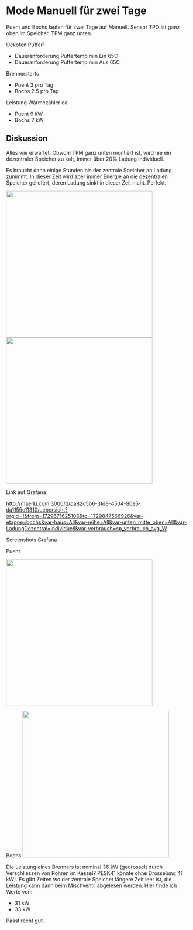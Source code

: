 # Mode Manuell für zwei Tage

Puent und Bochs laufen für zwei Tage auf Manuell.
Sensor TPO ist ganz oben im Speicher, TPM ganz unten.

Oekofen Puffer1
- Daueranforderung Puffertemp min Ein 65C
- Daueranforderung Puffertemp min Aus 65C

Brennerstarts
- Puent 3 pro Tag
- Bochs 2.5 pro Tag

Leistung Wärmezähler ca.
- Puent 9 kW
- Bochs 7 kW

## Diskussion
Alles wie erwartet. Obwohl TPM ganz unten montiert ist, wird nie ein dezentraler Speicher zu kalt, immer über 20% Ladung individuell.

Es braucht dann einige Stunden bis der zentrale Speicher an Ladung zunimmt. In dieser Zeit wird aber immer Energie an die dezentralen Speicher geliefert, deren Ladung sinkt in dieser Zeit nicht. Perfekt.

<img src="./images/puent_zentaler_speicher_leer_uebersicht.png" width="400" />

<img src="./images/puent_dezentral.png" width="400" />

Link auf Grafana

http://maerki.com:3000/d/da82d5b6-3fd8-4534-80e5-da1155c11310/uebersicht?orgId=1&from=1729671625106&to=1729847566926&var-etappe=bochs&var-haus=All&var-reihe=All&var-unten_mitte_oben=All&var-LadungDezentral=individuell&var-verbrauch=sp_verbrauch_avg_W

Screenshots Grafana

Puent

<img src="./images/puent_manuell_2_tage_20241025.png" width="400" />

Bochs
<img src="./images/bochs_manuell_2_tage_20241025.png" width="400" />

Die Leistung eines Brenners ist nominal 36 kW (gedrosselt durch Verschliessen von Rohren im Kessel? PESK41 könnte ohne Drosselung 41 kW). Es gibt Zeiten wo der zentrale Speicher längere Zeit leer ist, die Leistung kann dann beim Mischventil abgelesen werden. Hier finde ich Werte von:
- 31 kW
- 33 kW

Passt recht gut.

